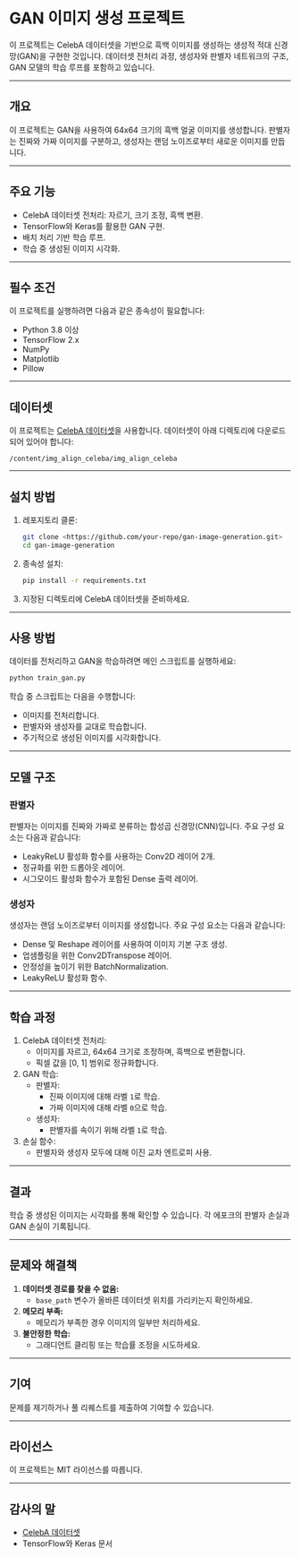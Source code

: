 # GAN 이미지 생성 프로젝트

이 프로젝트는 CelebA 데이터셋을 기반으로 흑백 이미지를 생성하는 생성적 적대 신경망(GAN)을 구현한 것입니다. 데이터셋 전처리 과정, 생성자와 판별자 네트워크의 구조, GAN 모델의 학습 루프를 포함하고 있습니다.

---

## 개요

이 프로젝트는 GAN을 사용하여 64x64 크기의 흑백 얼굴 이미지를 생성합니다. 판별자는 진짜와 가짜 이미지를 구분하고, 생성자는 랜덤 노이즈로부터 새로운 이미지를 만듭니다.

---

## 주요 기능

- CelebA 데이터셋 전처리: 자르기, 크기 조정, 흑백 변환.
- TensorFlow와 Keras를 활용한 GAN 구현.
- 배치 처리 기반 학습 루프.
- 학습 중 생성된 이미지 시각화.

---

## 필수 조건

이 프로젝트를 실행하려면 다음과 같은 종속성이 필요합니다:

- Python 3.8 이상
- TensorFlow 2.x
- NumPy
- Matplotlib
- Pillow

---

## 데이터셋

이 프로젝트는 [CelebA 데이터셋](http://mmlab.ie.cuhk.edu.hk/projects/CelebA.html)을 사용합니다. 데이터셋이 아래 디렉토리에 다운로드되어 있어야 합니다:

```
/content/img_align_celeba/img_align_celeba

```

---

## 설치 방법

1. 레포지토리 클론:
    
    ```bash
    git clone <https://github.com/your-repo/gan-image-generation.git>
    cd gan-image-generation
    
    ```
    
2. 종속성 설치:
    
    ```bash
    pip install -r requirements.txt
    
    ```
    
3. 지정된 디렉토리에 CelebA 데이터셋을 준비하세요.

---

## 사용 방법

데이터를 전처리하고 GAN을 학습하려면 메인 스크립트를 실행하세요:

```bash
python train_gan.py

```

학습 중 스크립트는 다음을 수행합니다:

- 이미지를 전처리합니다.
- 판별자와 생성자를 교대로 학습합니다.
- 주기적으로 생성된 이미지를 시각화합니다.

---

## 모델 구조

### 판별자

판별자는 이미지를 진짜와 가짜로 분류하는 합성곱 신경망(CNN)입니다. 주요 구성 요소는 다음과 같습니다:

- LeakyReLU 활성화 함수를 사용하는 Conv2D 레이어 2개.
- 정규화를 위한 드롭아웃 레이어.
- 시그모이드 활성화 함수가 포함된 Dense 출력 레이어.

### 생성자

생성자는 랜덤 노이즈로부터 이미지를 생성합니다. 주요 구성 요소는 다음과 같습니다:

- Dense 및 Reshape 레이어를 사용하여 이미지 기본 구조 생성.
- 업샘플링을 위한 Conv2DTranspose 레이어.
- 안정성을 높이기 위한 BatchNormalization.
- LeakyReLU 활성화 함수.

---

## 학습 과정

1. CelebA 데이터셋 전처리:
    - 이미지를 자르고, 64x64 크기로 조정하며, 흑백으로 변환합니다.
    - 픽셀 값을 [0, 1] 범위로 정규화합니다.
2. GAN 학습:
    - 판별자:
        - 진짜 이미지에 대해 라벨 `1`로 학습.
        - 가짜 이미지에 대해 라벨 `0`으로 학습.
    - 생성자:
        - 판별자를 속이기 위해 라벨 `1`로 학습.
3. 손실 함수:
    - 판별자와 생성자 모두에 대해 이진 교차 엔트로피 사용.

---

## 결과

학습 중 생성된 이미지는 시각화를 통해 확인할 수 있습니다. 각 에포크의 판별자 손실과 GAN 손실이 기록됩니다.

---

## 문제와 해결책

1. **데이터셋 경로를 찾을 수 없음:**
    - `base_path` 변수가 올바른 데이터셋 위치를 가리키는지 확인하세요.
2. **메모리 부족:**
    - 메모리가 부족한 경우 이미지의 일부만 처리하세요.
3. **불안정한 학습:**
    - 그래디언트 클리핑 또는 학습률 조정을 시도하세요.

---

## 기여

문제를 제기하거나 풀 리퀘스트를 제출하여 기여할 수 있습니다.

---

## 라이선스

이 프로젝트는 MIT 라이선스를 따릅니다.

---

## 감사의 말

- [CelebA 데이터셋](http://mmlab.ie.cuhk.edu.hk/projects/CelebA.html)
- TensorFlow와 Keras 문서
